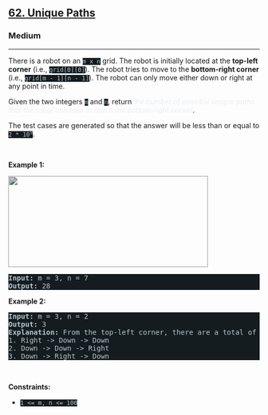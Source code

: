 <h2><a href="https://leetcode.com/problems/unique-paths/">62. Unique Paths</a></h2><h3>Medium</h3><hr><div><p>There is a robot on an <code style="background-color: rgb(20, 28, 32) !important; color: rgb(183, 198, 205) !important;">m x n</code> grid. The robot is initially located at the <strong>top-left corner</strong> (i.e., <code style="background-color: rgb(20, 28, 32) !important; color: rgb(183, 198, 205) !important;">grid[0][0]</code>). The robot tries to move to the <strong>bottom-right corner</strong> (i.e., <code style="background-color: rgb(20, 28, 32) !important; color: rgb(183, 198, 205) !important;">grid[m - 1][n - 1]</code>). The robot can only move either down or right at any point in time.</p>

<p>Given the two integers <code style="background-color: rgb(20, 28, 32) !important; color: rgb(183, 198, 205) !important;">m</code> and <code style="background-color: rgb(20, 28, 32) !important; color: rgb(183, 198, 205) !important;">n</code>, return <em style="color: rgb(234, 238, 241) !important;">the number of possible unique paths that the robot can take to reach the bottom-right corner</em>.</p>

<p>The test cases are generated so that the answer will be less than or equal to <code style="background-color: rgb(20, 28, 32) !important; color: rgb(183, 198, 205) !important;">2 * 10<sup>9</sup></code>.</p>

<p>&nbsp;</p>
<p><strong class="example">Example 1:</strong></p>
<img src="https://assets.leetcode.com/uploads/2018/10/22/robot_maze.png" style="width: 400px; height: 183px; filter: saturate(0.9) brightness(0.8);">
<pre style="background-color: rgb(20, 28, 32) !important; color: rgb(182, 198, 206) !important;"><strong>Input:</strong> m = 3, n = 7
<strong>Output:</strong> 28
</pre>

<p><strong class="example">Example 2:</strong></p>

<pre style="background-color: rgb(20, 28, 32) !important; color: rgb(182, 198, 206) !important;"><strong>Input:</strong> m = 3, n = 2
<strong>Output:</strong> 3
<strong>Explanation:</strong> From the top-left corner, there are a total of 3 ways to reach the bottom-right corner:
1. Right -&gt; Down -&gt; Down
2. Down -&gt; Down -&gt; Right
3. Down -&gt; Right -&gt; Down
</pre>

<p>&nbsp;</p>
<p><strong>Constraints:</strong></p>

<ul>
	<li><code style="background-color: rgb(20, 28, 32) !important; color: rgb(183, 198, 205) !important;">1 &lt;= m, n &lt;= 100</code></li>
</ul>
</div>
